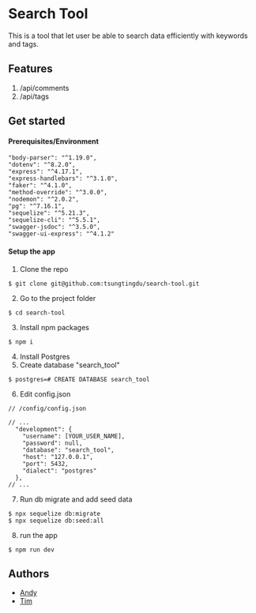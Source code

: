 # Search Tool
This is a tool that let user be able to search data efficiently with keywords and tags.

## Features
1. /api/comments
2. /api/tags

## Get started
#### Prerequisites/Environment
    "body-parser": "^1.19.0",
    "dotenv": "^8.2.0",
    "express": "^4.17.1",
    "express-handlebars": "^3.1.0",
    "faker": "^4.1.0",
    "method-override": "^3.0.0",
    "nodemon": "^2.0.2",
    "pg": "^7.16.1",
    "sequelize": "^5.21.3",
    "sequelize-cli": "^5.5.1",
    "swagger-jsdoc": "^3.5.0",
    "swagger-ui-express": "^4.1.2"

#### Setup the app
1. Clone the repo
```
$ git clone git@github.com:tsungtingdu/search-tool.git
```
2. Go to the project folder
```
$ cd search-tool 
```
3. Install npm packages
```
$ npm i 
```
4. Install Postgres
5. Create database "search_tool"
```
$ postgres=# CREATE DATABASE search_tool
```
6. Edit config.json
```
// /config/config.json

// ...
  "development": {
    "username": [YOUR_USER_NAME],
    "password": null,
    "database": "search_tool",
    "host": "127.0.0.1",
    "port": 5432,
    "dialect": "postgres"
  },
// ...
```
7. Run db migrate and add seed data
```
$ npx sequelize db:migrate
$ npx sequelize db:seed:all
```
8. run the app
```
$ npm run dev
```

## Authors
* [Andy](https://github.com/andy922200)
* [Tim](https://github.com/tsungtingdu)

